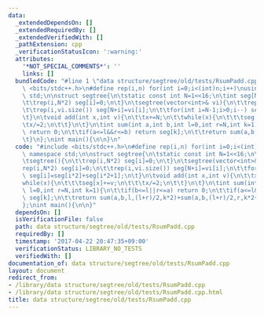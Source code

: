 ```yaml
---
data:
  _extendedDependsOn: []
  _extendedRequiredBy: []
  _extendedVerifiedWith: []
  _pathExtension: cpp
  _verificationStatusIcon: ':warning:'
  attributes:
    '*NOT_SPECIAL_COMMENTS*': ''
    links: []
  bundledCode: "#line 1 \"data structure/segtree/old/tests/RsumPadd.cpp\"\n#include\
    \ <bits/stdc++.h>\n#define rep(i,n) for(int i=0;i<(int)n;i++)\nusing namespace\
    \ std;\n\nstruct segtree{\n\tstatic const int N=1<<16;\n\tint seg[N*2];\n\tsegtree(){\n\
    \t\trep(i,N*2) seg[i]=0;\n\t}\n\tsegtree(vector<int>& vi){\n\t\trep(i,N*2) seg[i]=0;\n\
    \t\trep(i,vi.size()) seg[N+i]=vi[i];\n\t\tfor(int i=N-1;i>0;i--) seg[i]=seg[i*2]+seg[i*2+1];\n\
    \t}\n\tvoid add(int x,int v){\n\t\tx+=N;\n\t\twhile(x){\n\t\t\tseg[x]+=v;\n\t\t\
    \tx/=2;\n\t\t}\n\t}\n\tint sum(int a,int b,int l=0,int r=N,int k=1){\n\t\tif(b<=l||r<=a)\
    \ return 0;\n\t\tif(a<=l&&r<=b) return seg[k];\n\t\treturn sum(a,b,l,(l+r)/2,k*2)+sum(a,b,(l+r)/2,r,k*2+1);\n\
    \t}\n};\nint main(){\n\n}\n"
  code: "#include <bits/stdc++.h>\n#define rep(i,n) for(int i=0;i<(int)n;i++)\nusing\
    \ namespace std;\n\nstruct segtree{\n\tstatic const int N=1<<16;\n\tint seg[N*2];\n\
    \tsegtree(){\n\t\trep(i,N*2) seg[i]=0;\n\t}\n\tsegtree(vector<int>& vi){\n\t\t\
    rep(i,N*2) seg[i]=0;\n\t\trep(i,vi.size()) seg[N+i]=vi[i];\n\t\tfor(int i=N-1;i>0;i--)\
    \ seg[i]=seg[i*2]+seg[i*2+1];\n\t}\n\tvoid add(int x,int v){\n\t\tx+=N;\n\t\t\
    while(x){\n\t\t\tseg[x]+=v;\n\t\t\tx/=2;\n\t\t}\n\t}\n\tint sum(int a,int b,int\
    \ l=0,int r=N,int k=1){\n\t\tif(b<=l||r<=a) return 0;\n\t\tif(a<=l&&r<=b) return\
    \ seg[k];\n\t\treturn sum(a,b,l,(l+r)/2,k*2)+sum(a,b,(l+r)/2,r,k*2+1);\n\t}\n\
    };\nint main(){\n\n}"
  dependsOn: []
  isVerificationFile: false
  path: data structure/segtree/old/tests/RsumPadd.cpp
  requiredBy: []
  timestamp: '2017-04-22 20:47:35+09:00'
  verificationStatus: LIBRARY_NO_TESTS
  verifiedWith: []
documentation_of: data structure/segtree/old/tests/RsumPadd.cpp
layout: document
redirect_from:
- /library/data structure/segtree/old/tests/RsumPadd.cpp
- /library/data structure/segtree/old/tests/RsumPadd.cpp.html
title: data structure/segtree/old/tests/RsumPadd.cpp
---
```

